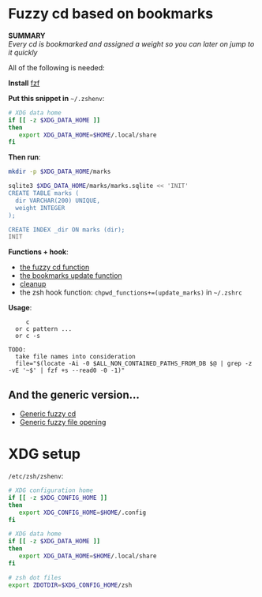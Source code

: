 # Fuzzy cd based on bookmarks

**SUMMARY**  
_Every cd is bookmarked and assigned a weight so you can later on jump to it quickly_

All of the following is needed:  

**Install** [fzf](https://github.com/junegunn/fzf)

**Put this snippet in** `~/.zshenv`:
```sh
# XDG data home
if [[ -z $XDG_DATA_HOME ]]
then
   export XDG_DATA_HOME=$HOME/.local/share
fi
```
**Then run**:
```sh
mkdir -p $XDG_DATA_HOME/marks

sqlite3 $XDG_DATA_HOME/marks/marks.sqlite << 'INIT'
CREATE TABLE marks (
  dir VARCHAR(200) UNIQUE,
  weight INTEGER
);

CREATE INDEX _dir ON marks (dir);
INIT
```
**Functions + hook**:
* [the fuzzy cd function](https://github.com/kurkale6ka/zsh/blob/master/autoload/fuzzy/c)
* [the bookmarks update function](https://github.com/kurkale6ka/zsh/blob/master/autoload/fuzzy/update_marks)
* [cleanup](https://github.com/kurkale6ka/zsh/blob/master/autoload/fuzzy/ccleanup)
* the zsh hook function: `chpwd_functions+=(update_marks)` in `~/.zshrc`

**Usage**:
```
     c
  or c pattern ...
  or c -s

TODO:
  take file names into consideration
  file="$(locate -Ai -0 $ALL_NON_CONTAINED_PATHS_FROM_DB $@ | grep -z -vE '~$' | fzf +s --read0 -0 -1)"
```

## And the generic version...

* [Generic fuzzy cd](https://github.com/kurkale6ka/zsh/blob/master/autoload/fuzzy/cf)
* [Generic fuzzy file opening](https://github.com/kurkale6ka/zsh/blob/master/autoload/fuzzy/vf)

# XDG setup

`/etc/zsh/zshenv`:
```sh
# XDG configuration home
if [[ -z $XDG_CONFIG_HOME ]]
then
   export XDG_CONFIG_HOME=$HOME/.config
fi

# XDG data home
if [[ -z $XDG_DATA_HOME ]]
then
   export XDG_DATA_HOME=$HOME/.local/share
fi

# zsh dot files
export ZDOTDIR=$XDG_CONFIG_HOME/zsh
```
